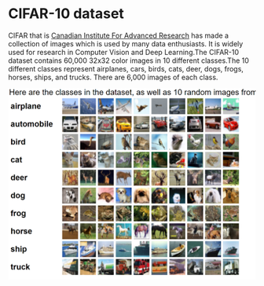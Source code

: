 # CIFAR-10 dataset

CIFAR that is [Canadian Institute For Advanced Research](https://en.wikipedia.org/wiki/Canadian_Institute_for_Advanced_Research) has made a collection of images which is used by many data enthusiasts. It is widely used for research in Computer Vision and Deep Learning.The CIFAR-10 dataset contains 60,000 32x32 color images in 10 different classes.The 10 different classes represent airplanes, cars, birds, cats, deer, dogs, frogs, horses, ships, and trucks. There are 6,000 images of each class.

![](../.gitbook/assets/screenshot-91.png)

